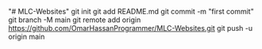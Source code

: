 "# MLC-Websites"  git init git add README.md git commit -m "first commit" git branch -M main git remote add origin https://github.com/OmarHassanProgrammer/MLC-Websites.git git push -u origin main

